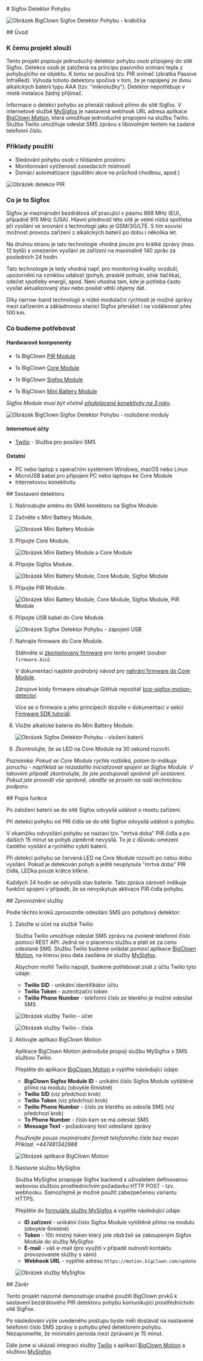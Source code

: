 # Sigfox Detektor Pohybu

![Obrázek BigClown Sigfox Detektor Pohybu - krabička](images//sigfox-motion-detector/06-sigfox-motion-detector-mbm-core-sf-pir-encl-3.png)




## Úvod


### K čemu projekt slouží


Tento projekt popisuje jednoduchý detektor pohybu osob připojený do sítě Sigfox.
Detekce osob je založená na principu pasivního snímání tepla z pohybujícího se objektu.
K tomu se používá tzv. PIR snímač (zkratka Passive InfraRed).
Výhoda tohoto detektoru spočívá v tom, že je napájený ze dvou alkalických baterií typu AAA (tzv. "mikrotužky").
Detektor nepotřebuje v místě instalace žádný přijímač.

Informace o detekci pohybu se přenáší rádiově přímo do sítě Sigfox.
V internetové službě [MySigfox](https://www.mysigfox.cz) je nastavená webhook URL adresa aplikace [BigClown Motion](https://motion.bigclown.cz), která umožňuje jednoduché propojení na službu Twilio.
Služba Twilio umožňuje odeslat SMS zprávu s libovolným textem na zadané telefonní číslo.


### Příklady použití


* Sledování pohybu osob v hlídaném prostoru
* Monitorování vytíženosti zasedacích místností
* Domácí automatizace (spuštění akce na průchod chodbou, apod.)


![Obrázek detekce PIR](images/sigfox-motion-detector/fresnel-lens.jpg)


### Co je to Sigfox


Sigfox je mezinárodní bezdrátová síť pracující v pásmu 868 MHz (EU), případně 915 MHz (USA).
Hlavní předností této sítě je velmi nízká spotřeba při vysílání ve srovnání s technologií jako je GSM/3G/LTE.
S tím souvisí možnost provozu zařízení z alkalických baterií po dobu i několika let.

Na druhou stranu je tato technologie vhodná pouze pro krátké zprávy (max. 12 bytů) s omezením vysílání ze zařízení na maximálně 140 zpráv za posledních 24 hodin.

Tato technologie je tedy vhodná např. pro monitoring kvality ovzduší, upozornění na vzniklou událost (pohyb, prasklé potrubí, stisk tlačítka), odečet spotřeby energií, apod.
Není vhodná tam, kde je potřeba často vysílat aktualizovaný stav nebo posílat větší objemy dat.

Díky narrow-band technologii a nízké modulační rychlosti je možné zprávy mezi zařízením a základnovou stanicí Sigfox přenášet i na vzdálenost přes 100 km.


### Co budeme potřebovat


#### Hardwarové komponenty


* 1x BigClown [PIR Module](https://obchod.bigclown.cz/products/pir-module)

* 1x BigClown [Core Module](https://obchod.bigclown.cz/products/core-module)

* 1x BigClown [Sigfox Module](https://obchod.bigclown.cz/products/sigfox-module)

* 1x BigClown [Mini Battery Module](https://obchod.bigclown.cz/products/mini-battery-module)

_Sigfox Module musí být včetně [předplacené konektivity na 3 roky](https://obchod.bigclown.cz/products/sigfox-module-predplatne-na-3-roky)._


![Obrázek BigClown Sigfox Detektor Pohybu - rozložené moduly](images//sigfox-motion-detector/sigfox-motion-detector-set.png)

#### Internetové účty


* [Twilio](https://www.twilio.com) - Služba pro posílání SMS


#### Ostatní


* PC nebo laptop s operačním systémem Windows, macOS nebo Linux
* MicroUSB kabel pro připojení PC nebo laptopu ke Core Module
* Internetovou konektivitu


## Sestavení detektoru


1. Našroubujte anténu do SMA konektoru na Sigfox Module.

2. Začněte s Mini Battery Module.

   ![Obrázek Mini Battery Module](images//sigfox-motion-detector/01-sigfox-motion-detector-mbm.png)

3. Připojte Core Module.

   ![Obrázek Mini Battery Module a Core Module](images//sigfox-motion-detector/02-sigfox-motion-detector-mbm-core.png)

4. Připojte Sigfox Module.

   ![Obrázek Mini Battery Module, Core Module, Sigfox Module](images//sigfox-motion-detector/03-sigfox-motion-detector-mbm-core-sf.png)

5. Připojte PIR Module.

   ![Obrázek Mini Battery Module, Core Module, Sigfox Module, PIR Module](images//sigfox-motion-detector/04-sigfox-motion-detector-mbm-core-sf-pir.png)

6. Připojte USB kabel do Core Module.

   ![Obrázek Sigfox Detektor Pohybu - zapojení USB](images//sigfox-motion-detector/05-sigfox-motion-detector-mbm-core-sf-pir-usb.png)

7. Nahrajte firmware do Core Module.

   Stáhněte si [zkompilovaný firmware](https://github.com/bigclownlabs/bcp-sigfox-motion-detector/releases/latest) pro tento projekt (soubor `firmware.bin`).

   V dokumentaci najdete podrobný návod pro [nahrání firmware do Core Module](core-module-flashing.md).

   Zdrojové kódy firmware obsahuje GitHub repozitář [bcp-sigfox-motion-detector](https://github.com/bigclownlabs/bcp-sigfox-motion-detector).

   Více se o firmware a jeho principech dozvíte v dokumentaci v sekci [Firmware SDK tutoriál](core-module-sdk.md).

8. Vložte alkalické baterie do Mini Battery Module.

   ![Obrázek Sigfox Detektor Pohybu - vložení baterií](images//sigfox-motion-detector/05-sigfox-motion-detector-mbm-core-sf-pir-bat.png)

9. Zkontrolujte, že se LED na Core Module na 30 sekund rozsvítí.

_Poznámka: Pokud se Core Module rychle rozbliká, potom to indikuje poruchu - například se nezadařilo inicializovat spojení se Sigfox Module.
V takovém případě zkontrolujte, že jste postupovali správně při sestavení.
Pokud jste provedli vše správně, obraťte se prosím na naši technickou podporu._


## Popis funkce


Po založení baterií se do sítě Sigfox odvysílá událost o resetu zařízení.

Při detekci pohybu od PIR čidla se do sítě Sigfox odvysílá událost o pohybu.

V okamžiku odvysílání pohybu se nastaví tzv. "mrtvá doba" PIR čidla a po dalších 15 minut se pohyb záměrně nevysílá.
To je z důvodu omezení častého vysílání a rychlého vybití baterií.

Při detekci pohybu se červená LED na Core Module rozsvítí po celou dobu vysílání.
Pokud je detekován pohyb a ještě neuplynula "mrtvá doba" PIR čidla, LEDka pouze krátce blikne.

Každých 24 hodin se odvysílá stav baterie.
Tato zpráva zároveň indikuje funkční spojení v případě, že se nevyskytuje aktivace PIR čidla pohybu.


## Zprovoznění služby


Podle těchto kroků zprovozníte odesílání SMS pro pohybový detektor:


1. Založte si účet na službě Twilio

   Služba Twilio umožňuje odeslat SMS zprávu na zvolené telefonní číslo pomocí REST API.
   Jedná se o placenou službu a platí se za cenu odeslané SMS.
   Službu Twilio budeme ovládat pomocí aplikace [BigClown Motion](motion.bigclown.cz), na kterou jsou data zasílána ze služby [MySigfox](https://www.mysigfox.cz).

   Abychom mohli Twilio napojit, budeme potřebovat znát z účtu Twilio tyto údaje:

     * **Twilio SID** - unikátní identifikátor účtu
     * **Twilio Token** - autentizační token
     * **Twilio Phone Number** - telefonní číslo ze kterého je možné odesílat SMS

   ![Obrázek služby Twilio - účet](images/sigfox-motion-detector/twilio-account.png)

   ![Obrázek služby Twilio - čísla](images/sigfox-motion-detector/twilio-numbers.png)

2. Aktivujte aplikaci BigClown Motion

   Aplikace BigClown Motion jednoduše propojí službu MySigfox s SMS službou Twilio.

   Přejděte do aplikace [BigClown Motion](https://motion.bigclown.cz) a vyplňte následující údaje:

   * **BigClown Sigfox Module ID** - unikátní číslo Sigfox Module vytištěné přímo na modulu (obvykle 6místné)
   * **Twilio SID** (viz předchozí krok)
   * **Twilio Token** (viz předchozí krok)
   * **Twilio Phone Number** - číslo ze kterého se odesílá SMS (viz předchozí krok)
   * **To Phone Number** - číslo kam se má odeslat SMS
   * **Message Text** - požadovaný text odesílané zprávy

   _Používejte pouze mezinárodní formát telefonního čísla bez mezer.
   Příklad: +447481342988_

   ![Obrázek aplikace BigClown Motion](images/sigfox-motion-detector/application-bigclown-motion.png)

3. Nastavte službu MySigfox

   Služba MySigfox propojuje Sigfox backend s uživatelem definovanou webovou službou prostřednictvím požadavku HTTP POST - tzv. webhooku.
   Samozřejmě je možné použít zabezpečenou variantu HTTPS.

   Přejděte do [formuláře služby MySigfox](https://www.mysigfox.cz/form) a vyplňte následující údaje:

   * **ID zařízení** - unikátní číslo Sigfox Module vytištěné přímo na modulu (obvykle 6místné)
   * **Token** - 10ti místný token který jste obdrželi se zakoupeným Sigfox Module do služby MySigfox
   * **E-mail** - váš e-mail (pro využití v případě nutnosti kontaktu provozovatele služby s vámi)
   * **Webhook URL** - vyplňte adresu `https://motion.bigclown.com/update`

   ![Obrázek služby MySigfox](images/sigfox-motion-detector/service-mysigfox.png)


## Závěr


Tento projekt názorně demonstruje snadné použití BigClown prvků k sestavení bezdrátového PIR detektoru pohybu komunikující prostřednictvím sítě SigFox.

Po následování výše uvedeného postupu byste měli dostávat na nastavené telefonní číslo SMS zprávy o pohybu před detektorem pohybu.
Nezapomeňte, že minimální perioda mezi zprávami je 15 minut.

Dále jsme si ukázali integraci služby [Twilio](https://www.twilio.com) s aplikací [BigClown Motion](https://motion.bigclown.cz) a službou [MySigfox](https://www.mysigfox.cz).
